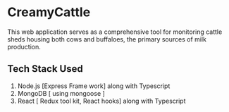 # CreamyCattle
This web application serves as a comprehensive tool for monitoring cattle sheds housing both cows and buffaloes, the primary sources of milk production.

## Tech Stack Used
1. Node.js [Express Frame work] along with Typescript
2. MongoDB [ using mongoose ]
3. React [ Redux tool kit, React hooks] along with Typescript
